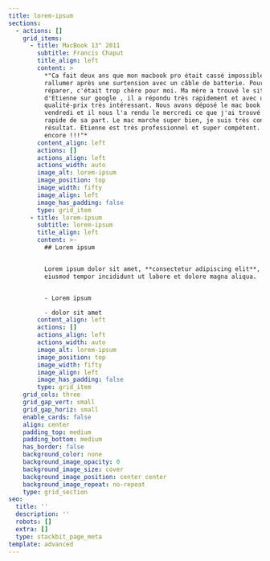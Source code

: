 ```yaml
---
title: lorem-ipsum
sections:
  - actions: []
    grid_items:
      - title: MacBook 13" 2011
        subtitle: Francis Chaput
        title_align: left
        content: >
          *"Ca fait deux ans que mon macbook pro était cassé impossible de le
          rallumer après une surtension avec un câble de batterie. Pour le faire
          réparer, c'était trop chère pour moi. Ma mère a trouvé le site
          d'Etienne sur google , il a répondu très rapidement et avec un rapport
          qualité-prix très intéressant. Nous avons déposé le mac book le
          vendredi et il nous l'a rendu le mercredi ce que j'ai trouvé très
          rapide de sa part. Le mac marche super bien, je suis très content du
          résultat. Etienne est très professionnel et super compétent. Merci
          encore !!!"*
        content_align: left
        actions: []
        actions_align: left
        actions_width: auto
        image_alt: lorem-ipsum
        image_position: top
        image_width: fifty
        image_align: left
        image_has_padding: false
        type: grid_item
      - title: lorem-ipsum
        subtitle: lorem-ipsum
        title_align: left
        content: >-
          ## Lorem ipsum


          Lorem ipsum dolor sit amet, **consectetur adipiscing elit**, sed do
          eiusmod tempor incididunt ut labore et dolore magna aliqua.


          - Lorem ipsum

          - dolor sit amet
        content_align: left
        actions: []
        actions_align: left
        actions_width: auto
        image_alt: lorem-ipsum
        image_position: top
        image_width: fifty
        image_align: left
        image_has_padding: false
        type: grid_item
    grid_cols: three
    grid_gap_vert: small
    grid_gap_horiz: small
    enable_cards: false
    align: center
    padding_top: medium
    padding_bottom: medium
    has_border: false
    background_color: none
    background_image_opacity: 0
    background_image_size: cover
    background_image_position: center center
    background_image_repeat: no-repeat
    type: grid_section
seo:
  title: ''
  description: ''
  robots: []
  extra: []
  type: stackbit_page_meta
template: advanced
---
```

